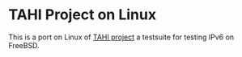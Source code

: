 TAHI Project on Linux
=====================

This is a port on Linux of [TAHI project](http://tahi.org/) a testsuite for testing IPv6 on FreeBSD.



